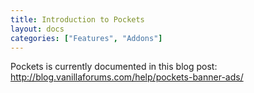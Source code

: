 ```yaml
---
title: Introduction to Pockets
layout: docs
categories: ["Features", "Addons"]
---
```


Pockets is currently documented in this blog post: http://blog.vanillaforums.com/help/pockets-banner-ads/
